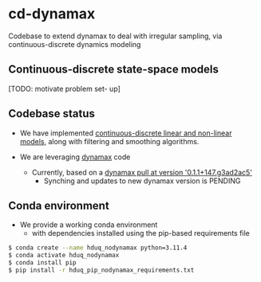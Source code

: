 # cd-dynamax

Codebase to extend dynamax to deal with irregular sampling, via continuous-discrete dynamics modeling

## Continuous-discrete state-space models

[TODO: motivate problem set- up]

## Codebase status

- We have implemented [continuous-discrete linear and non-linear models](./src/README.md), along with filtering and smoothing algorithms.

- We are leveraging [dynamax](https://github.com/probml/dynamax) code
    - Currently, based on a [dynamax pull at version '0.1.1+147.g3ad2ac5'](./dynamax)
        - Synching and updates to new dynamax version is PENDING

## Conda environment

- We provide a working conda environment
    - with dependencies installed using the pip-based requirements file

```bash
$ conda create --name hduq_nodynamax python=3.11.4
$ conda activate hduq_nodynamax
$ conda install pip
$ pip install -r hduq_pip_nodynamax_requirements.txt
```
